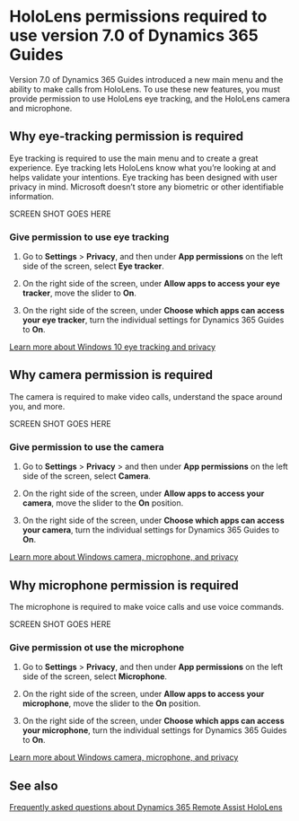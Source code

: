 

# HoloLens permissions required to use version 7.0 of Dynamics 365 Guides

Version 7.0 of Dynamics 365 Guides introduced a new main menu and the ability to make calls from HoloLens. To use these new features, you must provide permission to use HoloLens eye tracking, and the HoloLens camera and microphone.  

## Why eye-tracking permission is required 

Eye tracking is required to use the main menu and to create a great experience. Eye tracking lets HoloLens know what you’re looking at and helps validate 
your intentions. Eye tracking has been designed with user privacy in mind. Microsoft doesn’t store any biometric or other identifiable information. 

SCREEN SHOT GOES HERE 

### Give permission to use eye tracking

1. Go to **Settings** > **Privacy**, and then under **App permissions** on the left side of the screen, select **Eye tracker**. 

2. On the right side of the screen, under **Allow apps to access your eye tracker**, move the slider to **On**. 

3. On the right side of the screen, under **Choose which apps can access your eye tracker**, turn the individual settings for Dynamics 365 Guides to **On**. 

[Learn more about Windows 10 eye tracking and privacy](https://support.microsoft.com/en-us/windows/windows-10-eye-tracking-and-privacy-62623324-36cf-04a3-6992-8f329081f20b)

## Why camera permission is required 

The camera is required to make video calls, understand the space around you, and more. 

SCREEN SHOT GOES HERE 

### Give permission to use the camera 

1. Go to **Settings** > **Privacy** > and then under **App permissions** on the left side of the screen, select **Camera**. 

2. On the right side of the screen, under **Allow apps to access your camera**, move the slider to the **On** position.  

3. On the right side of the screen, under **Choose which apps can access your camera**, turn the individual settings for Dynamics 365 Guides to **On**. 

[Learn more about Windows camera, microphone, and privacy](https://support.microsoft.com/en-us/windows/windows-camera-microphone-and-privacy-a83257bc-e990-d54a-d212-b5e41beba857#ID0EBD=Windows_10)

## Why microphone permission is required 

The microphone is required to make voice calls and use voice commands.  

SCREEN SHOT GOES HERE 

### Give permission ot use the microphone

1. Go to **Settings** > **Privacy**, and then under **App permissions** on the left side of the screen, select **Microphone**. 

2. On the right side of the screen, under **Allow apps to access your microphone**, move the slider to the **On** position. 

3. On the right side of the screen, under **Choose which apps can access your microphone**, turn the individual settings for Dynamics 365 Guides to **On**. 

[Learn more about Windows camera, microphone, and privacy](https://support.microsoft.com/en-us/windows/windows-camera-microphone-and-privacy-a83257bc-e990-d54a-d212-b5e41beba857#ID0EBD=Windows_10)

## See also

[Frequently asked questions about Dynamics 365 Remote Assist HoloLens](faq.md)
